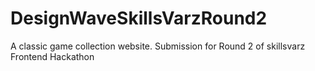 # DesignWaveSkillsVarzRound2
A classic game collection website. Submission for Round 2 of skillsvarz Frontend Hackathon
